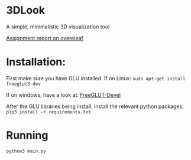 # 3DLook
A simple, minimalistic 3D visualization tool

[Assignment report on overeleaf](https://www.overleaf.com/16417305bwpkrqzyrqrh#/62977808/)

# Installation:
First make sure you have GLU installed. If on Linux:
	```sudo apt-get install freeglut3-dev```
	
	
If on windows, have a look at:
	[FreeGLUT-Devel](https://www.transmissionzero.co.uk/software/freeglut-devel/)

After the GLU libraries being install, install the relevant python packages:
	```pip3 install -r requirements.txt```

# Running
```python3 main.py```
